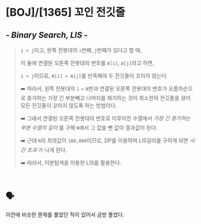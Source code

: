 # [BOJ]/[1365] 꼬인 전깃줄

## *- Binary Search, LIS -*

> `i < j`이고, 왼쪽 전봇대의 `i`번째, `j`번째가 있다고 할 때, 
>
> 이 둘에 연결된 오른쪽 전봇대의 번호를 `A[i]`, `A[j]`라고 하면,
>
> `i < j`이므로, `A[i] < A[j]`를 만족해야 두 전깃줄이 꼬이지 않는다.
>
> :arrow_right: 따라서, 왼쪽 전봇대의 `1` ~ `N`번과 연결된 오른쪽 전봇대의 번호가 오름차순으로 증가하는 가장 긴 부분빼고 나머지를 제거하는 것이 최소한의 전깃줄을 끊어 모든 전깃줄이 꼬이지 않도록 하는 방법이다.
>
> :arrow_right: 그래서 연결된 오른쪽 전봇대의 번호로 이루어진 수열에서 *가장 긴 증가하는 부분 수열의 길이* 를 구해 `N`에서 그 값을 뺀 값이 결과값이 된다.
>
> :arrow_right: 근데 `N`의 최댓값이 `100,000`이므로, DP를 이용하여 LIS길이를 구하게 되면 *시간 초과* 가 나게 된다.
>
> :arrow_right: 따라서, 이분탐색을 이용한 LIS를 활용한다.

</br>

## :speaking_head:

이전에 비슷한 문제를 풀었던 적이 있어서 금방 풀었다.

